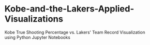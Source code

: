 # Kobe-and-the-Lakers-Applied-Visualizations
Kobe True Shooting Percentage vs. Lakers' Team Record Visualization using Python Jupyter Notebooks
